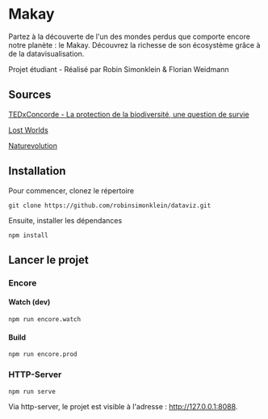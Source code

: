 # Makay

Partez à la découverte de l'un des mondes perdus que comporte encore notre planète : le Makay. Découvrez la richesse de son écosystème grâce à de la  datavisualisation.

Projet étudiant - Réalisé par Robin Simonklein & Florian Weidmann

## Sources

[TEDxConcorde - La protection de la biodiversité, une question de survie](https://vimeo.com/38194065)

[Lost Worlds](https://www.lost-worlds.org/)

[Naturevolution](https://www.naturevolution.org/)

## Installation

Pour commencer, clonez le répertoire
```
git clone https://github.com/robinsimonklein/dataviz.git
```

Ensuite, installer les dépendances
```
npm install
```

## Lancer le projet
### Encore
#### Watch (dev)
```
npm run encore.watch
```

#### Build 
```
npm run encore.prod
```

### HTTP-Server
```
npm run serve
```

Via http-server, le projet est visible à l'adresse : http://127.0.0.1:8088.
